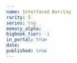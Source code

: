 ```yaml
---
name: Interfaced Barclay
rarity: 5
series: tng
memory_alpha:
bigbook_tier: -1
in_portal: true
date:
published: true
---
```



